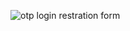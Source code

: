 ![otp login restration form](https://user-images.githubusercontent.com/55579282/180573245-0ac7e9fa-0f0c-4e7c-8b42-27eabc8dc031.png)
